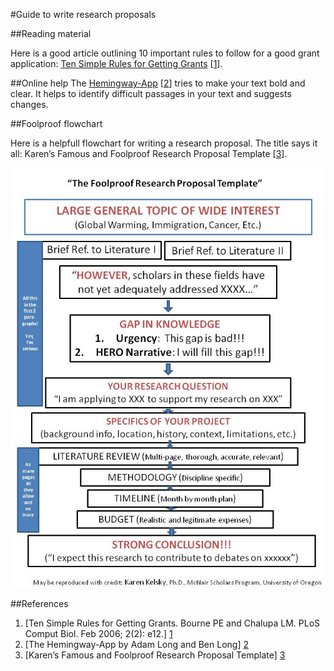 #Guide to write research proposals

##Reading material

Here is a good article outlining 10 important rules to follow for a good grant application: [Ten Simple Rules for Getting Grants][1] [[1]].

##Online help
The [Hemingway-App][2] [[2]] tries to make your text bold and clear. It helps to identify difficult passages in your text and suggests changes. 

##Foolproof flowchart

Here is a helpfull flowchart for writing a research proposal. The title says it all: Karen’s Famous and Foolproof Research Proposal Template [[3]].

![](data/research-flowchart.jpg "Research proposal writing flowchart")

[1]: http://www.ncbi.nlm.nih.gov/pmc/articles/PMC1378105/  "Ten Simple Rules for Getting Grants. Bourne PE and Chalupa LM. PLoS Comput Biol. Feb 2006; 2(2): e12."
[2]: http://www.hemingwayapp.com/ "The Hemingway-App by Adam Long and Ben Long"
[3]: http://theprofessorisin.com/2011/07/05/dr-karens-foolproof-grant-template/ "Karen’s Famous and Foolproof Research Proposal Template"
##References
1. [Ten Simple Rules for Getting Grants. Bourne PE and Chalupa LM. PLoS Comput Biol. Feb 2006; 2(2): e12.] [1]
2. [The Hemingway-App by Adam Long and Ben Long] [2]
3. [Karen’s Famous and Foolproof Research Proposal Template] [3]
